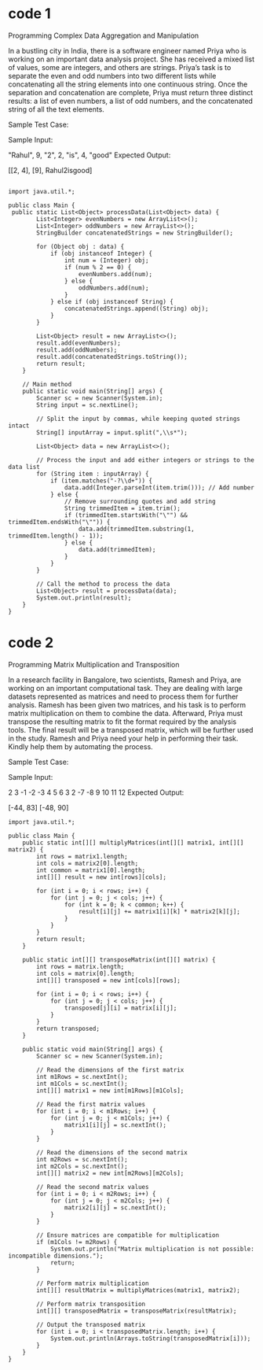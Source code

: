 # code 1

Programming
Complex Data Aggregation and Manipulation

In a bustling city in India, there is a software engineer named Priya who is working on an important data analysis project. She has received a mixed list of values, some are integers, and others are strings. Priya’s task is to separate the even and odd numbers into two different lists while concatenating all the string elements into one continuous string. Once the separation and concatenation are complete, Priya must return three distinct results: a list of even numbers, a list of odd numbers, and the concatenated string of all the text elements.

Sample Test Case:

Sample Input:

"Rahul", 9, "2", 2, "is", 4, "good"
Expected Output:

[[2, 4], [9], Rahul2isgood]


```

import java.util.*;

public class Main {
 public static List<Object> processData(List<Object> data) {
        List<Integer> evenNumbers = new ArrayList<>();
        List<Integer> oddNumbers = new ArrayList<>();
        StringBuilder concatenatedStrings = new StringBuilder();
        
        for (Object obj : data) {
            if (obj instanceof Integer) {
                int num = (Integer) obj;
                if (num % 2 == 0) {
                    evenNumbers.add(num);
                } else {
                    oddNumbers.add(num);
                }
            } else if (obj instanceof String) {
                concatenatedStrings.append((String) obj);
            }
        }
        
        List<Object> result = new ArrayList<>();
        result.add(evenNumbers);
        result.add(oddNumbers);
        result.add(concatenatedStrings.toString());
        return result;
    }

    // Main method
    public static void main(String[] args) {
        Scanner sc = new Scanner(System.in);
        String input = sc.nextLine();
        
        // Split the input by commas, while keeping quoted strings intact
        String[] inputArray = input.split(",\\s*");
        
        List<Object> data = new ArrayList<>();
        
        // Process the input and add either integers or strings to the data list
        for (String item : inputArray) {
            if (item.matches("-?\\d+")) {
                data.add(Integer.parseInt(item.trim())); // Add number
            } else {
                // Remove surrounding quotes and add string
                String trimmedItem = item.trim();
                if (trimmedItem.startsWith("\"") && trimmedItem.endsWith("\"")) {
                    data.add(trimmedItem.substring(1, trimmedItem.length() - 1));
                } else {
                    data.add(trimmedItem);
                }
            }
        }

        // Call the method to process the data
        List<Object> result = processData(data);
        System.out.println(result);
    }
}
```

# code 2

Programming
Matrix Multiplication and Transposition

In a research facility in Bangalore, two scientists, Ramesh and Priya, are working on an important computational task. They are dealing with large datasets represented as matrices and need to process them for further analysis. Ramesh has been given two matrices, and his task is to perform matrix multiplication on them to combine the data. Afterward, Priya must transpose the resulting matrix to fit the format required by the analysis tools. The final result will be a transposed matrix, which will be further used in the study.
Ramesh and Priya need your help in performing their task. Kindly help them by automating the process.

Sample Test Case:

Sample Input:

2 3
-1 -2 -3
4 5 6
3 2
-7 -8
9 10
11 12
Expected Output:

[-44, 83]
[-48, 90]

```
import java.util.*;

public class Main {
    public static int[][] multiplyMatrices(int[][] matrix1, int[][] matrix2) {
        int rows = matrix1.length;
        int cols = matrix2[0].length;
        int common = matrix1[0].length;
        int[][] result = new int[rows][cols];
        
        for (int i = 0; i < rows; i++) {
            for (int j = 0; j < cols; j++) {
                for (int k = 0; k < common; k++) {
                    result[i][j] += matrix1[i][k] * matrix2[k][j];
                }
            }
        }
        return result;
    }

    public static int[][] transposeMatrix(int[][] matrix) {
        int rows = matrix.length;
        int cols = matrix[0].length;
        int[][] transposed = new int[cols][rows];
        
        for (int i = 0; i < rows; i++) {
            for (int j = 0; j < cols; j++) {
                transposed[j][i] = matrix[i][j];
            }
        }
        return transposed;
    }

    public static void main(String[] args) {
        Scanner sc = new Scanner(System.in);

        // Read the dimensions of the first matrix
        int m1Rows = sc.nextInt();
        int m1Cols = sc.nextInt();
        int[][] matrix1 = new int[m1Rows][m1Cols];

        // Read the first matrix values
        for (int i = 0; i < m1Rows; i++) {
            for (int j = 0; j < m1Cols; j++) {
                matrix1[i][j] = sc.nextInt();
            }
        }

        // Read the dimensions of the second matrix
        int m2Rows = sc.nextInt();
        int m2Cols = sc.nextInt();
        int[][] matrix2 = new int[m2Rows][m2Cols];

        // Read the second matrix values
        for (int i = 0; i < m2Rows; i++) {
            for (int j = 0; j < m2Cols; j++) {
                matrix2[i][j] = sc.nextInt();
            }
        }

        // Ensure matrices are compatible for multiplication
        if (m1Cols != m2Rows) {
            System.out.println("Matrix multiplication is not possible: incompatible dimensions.");
            return;
        }

        // Perform matrix multiplication
        int[][] resultMatrix = multiplyMatrices(matrix1, matrix2);

        // Perform matrix transposition
        int[][] transposedMatrix = transposeMatrix(resultMatrix);

        // Output the transposed matrix
        for (int i = 0; i < transposedMatrix.length; i++) {
            System.out.println(Arrays.toString(transposedMatrix[i]));
        }
    }
}
```




